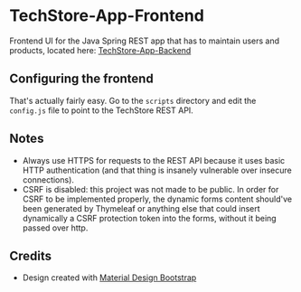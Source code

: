 # TechStore-App-Frontend

Frontend UI for the Java Spring REST app that has to maintain users and products, located here: [TechStore-App-Backend](https://github.com/mtsanovv/TechStore-App-Backend)

## Configuring the frontend
That's actually fairly easy. Go to the ```scripts``` directory and edit the ```config.js``` file to point to the TechStore REST API.

## Notes
- Always use HTTPS for requests to the REST API because it uses basic HTTP authentication (and that thing is insanely vulnerable over insecure connections).
- CSRF is disabled: this project was not made to be public. In order for CSRF to be implemented properly, the dynamic forms content should've been generated by Thymeleaf or anything else that could insert dynamically a CSRF protection token into the forms, without it being passed over http.

## Credits
- Design created with [Material Design Bootstrap](https://mdbootstrap.com)